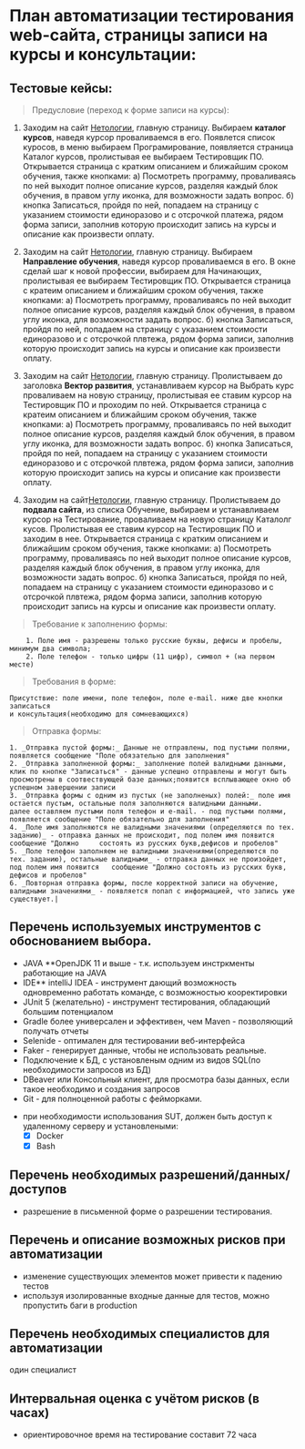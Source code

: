 # План автоматизации тестирования web-сайта, страницы записи на курсы и консультации:

## Тестовые кейсы:
> Предусловие (переход к форме записи на курсы):

1. Заходим на сайт [Нетологии](https://netology.ru), главную страницу. Выбираем  **каталог курсов**, 
наведя курсор проваливаемся в его. Появлется список куросов, в меню выбираем Програмирование, 
появляется страница Каталог курсов, пролистывая ее выбираем Тестировщик ПО.
Открывается страница с кратким описанием и ближайшим сроком обучения, также кнопками: 
а) Посмотреть программу, проваливаясь по ней выходит полное описание курсов, 
разделяя каждый блок обучения, в правом углу иконка, для возможности задать вопрос. 
б) кнопка Записаться, пройдя по ней, попадаем на страницу с указанием стоимости единоразово 
и с отсрочкой платежа, рядом форма записи, заполнив которую происходит запись на курсы 
и описание как произвести оплату.

2. Заходим на сайт [Нетологии](https://netology.ru), главную страницу. Выбираем **Направление обучения**,
наведя курсор проваливаемся в его. В окне сделай шаг к новой профессии, выбираем для Начинающих, 
пролистывая ее выбираем Тестировщик ПО.
Открывается страница с кратеим описанием и ближайшим сроком обучения, также кнопками: 
а) Посмотреть программу, проваливаясь по ней выходит полное описание курсов, разделяя каждый блок обучения, 
в правом углу иконка, для возможности задать вопрос.
б) кнопка Записаться, пройдя по ней, попадаем на страницу с указанием стоимости единоразово 
и с отсрочкой плвтежа, рядом форма записи, заполнив которую происходит запись на курсы 
и описание как произвести оплату.

3. Заходим на сайт [Нетологии](https://netology.ru), главную страницу. Пролистываем до заголовка **Вектор развития**, 
устанавливаем курсор на Выбрать курс проваливаем на новую страницу, пролистывая ее ставим курсор
на Тестировщик ПО и проходим по ней. Открывается страница с кратеим описанием и ближайшим сроком обучения, 
также кнопками: 
а) Посмотреть программу, проваливаясь по ней выходит полное описание курсов, разделяя каждый блок обучения, 
в правом углу иконка, для возможности задать вопрос.
б) кнопка Записаться, пройдя по ней, попадаем на страницу с указанием стоимости единоразово 
и с отсрочкой плвтежа, рядом форма записи, заполнив которую происходит запись на курсы и описание
как произвести оплату.

4. Заходим на сайт[Нетологии](https://netology.ru), главную страницу. Пролистываем до **подвала сайта**, из списка Обучение, 
выбираем и устанавливаем курсор на Тестирование, проваливаем на новую страницу Каталолг кусов. 
Пролистывая ее ставим курсор на Тестировщик ПО и заходим в нее.
Открывается страница с кратким описанием и ближайшим сроком обучения, также кнопками: 
а) Посмотреть программу, проваливаясь по ней выходит полное описание курсов, разделяя каждый блок обучения,
в правом углу иконка, для возможности задать вопрос.
б) кнопка Записаться, пройдя по ней, попадаем на страницу с указанием стоимости единоразово и с отсрочкой плвтежа, 
рядом форма записи, заполнив которую происходит запись на курсы и описание как произвести оплату.

>Требование к заполнению формы:
```
    1. Поле имя - разрешены только русские буквы, дефисы и пробелы, минимум два символа;
    2. Поле телефон - только цифры (11 цифр), символ + (на первом месте)
```

>Требования в форме:
```
Присутствие: поле имени, поле телефон, поле e-mail. ниже две кнопки записаться
и консультация(необходимо для сомневающихся)
```
>Отправка формы:

    1. _Отправка пустой формы:_ Данные не отправлены, под пустыми полями, появляется сообщение "Поле обязательно для заполнения"
    2. _Отправка заполненной формы:_ заполнение полей валидными данными, клик по кнопке "Записаться" - данные успешно отправлены и могут быть просмотрены в соотвествующей базе данных;появится всплывающее окно об успешном завершении записи
    3. _Отправка формы с одним из пустых (не заполненых) полей:_ поле имя остается пустым, остальные поля заполняются валидными данными. 
    далее оставляем пустыми поля телефон и e-mail. - под пустыми полями, появляется сообщение "Поле обязательно для заполнения"
    4. _Поле имя заполняются не валидными значениями (определяются по тех. заданию)_ - отправка данных не происходит, под полем имя появится сообщение "Должно     состоять из русских букв,дефисов и пробелов"
    5. _Поле телефон заполняем не валидными значениями(определяются по тех. заданию), остальные валидными_ - отправка данных не произойдет, под полем имя появится   сообщение "Должно состоять из русских букв, дефисов и пробелов"
    6. _Повторная отправка формы, после корректной записи на обучение, валидными значениями_ - появляется попап с информацией, что запись уже существует.|


## Перечень используемых инструментов с обоснованием выбора.

 + JAVA **OpenJDK 11 и выше - т.к. используем инстркменты работающие на JAVA
 + IDE** intelliJ IDEA - инструмент дающий возможность одновременно работать команде, 
с возможностью кооректировки
 + JUnit 5 (желательно) - инструмент тестирования, обладающий большим потенциалом
 + Gradle более универсален и эффективен, чем Maven - позволяющий получать отчеты
 + Selenide - оптимален для тестировании веб-интерфейса
 + Faker - генерирует данные, чтобы не использовать реальные.
 + Подключение к БД, с установленым одним из видов SQL(по необходимости запросов из БД)
 + DBeaver или Консольный клиент, для просмотра базы данных, если такое необходимо и создания запросов
 + Git - для полноценной работы с фейморками. 

 * при необходимости использования SUT, должен быть доступ к удаленному серверу и установлеными:
    - [x] Docker
    - [x] Bash

## Перечень необходимых разрешений/данных/доступов

- разрешение в письменной форме о разрешении тестирования.

## Перечень и описание возможных рисков при автоматизации

- изменение существующих элементов может привести к падению тестов
- используя изолированные входные данные для тестов, можно пропустить баги в production

## Перечень необходимых специалистов для автоматизации
 один специалист


## Интервальная оценка с учётом рисков (в часах)

- ориентировочное время на тестирование составит 72 часа
